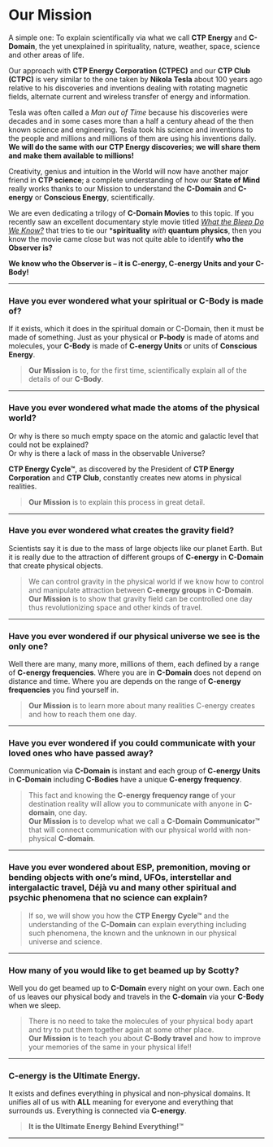 # Our Mission

A simple one: To explain scientifically via what we call **CTP Energy** and **C-Domain**, the yet unexplained in spirituality, nature, weather, space, science and other areas of life.

Our approach with **CTP Energy Corporation (CTPEC)** and our **CTP Club (CTPC)** is very similar to the one taken by **Nikola Tesla** about 100 years ago relative to his discoveries and inventions dealing with rotating magnetic fields, alternate current and wireless transfer of energy and information.

Tesla was often called a *Man out of Time* because his discoveries were decades and in some cases more than a half a century ahead of the then known science and engineering. Tesla took his science and inventions to the people and millions and millions of them are using his inventions daily. **We will do the same with our CTP Energy discoveries; we will share them and make them available to millions!**

Creativity, genius and intuition in the World will now have another major friend in **CTP science**; a complete understanding of how our **State of Mind** really works thanks to our Mission to understand the **C-Domain** and **C-energy** or **Conscious Energy**, scientifically.

We are even dedicating a trilogy of **C-Domain Movies** to this topic. If you recently saw an excellent documentary style movie titled [*What the Bleep Do We Know?*](https://watchdocumentaries.com/what-the-bleep-do-we-know/) that tries to tie our ***spirituality** *with* **quantum physics**, then you know the movie came close but was not quite able to identify **who the Observer is?** 

**We know who the Observer is – it is C-energy, C-energy Units and your C-Body!**

---

### Have you ever wondered what your spiritual or C-Body is made of?

If it exists, which it does in the spiritual domain or C-Domain, then it must be made of something. Just as your physical or **P-body** is made of atoms and molecules, your **C-Body** is made of **C-energy Units** or units of **Conscious Energy**.

> **Our Mission** is to, for the first time, scientifically explain all of the details of our **C-Body**.

---

### Have you ever wondered what made the atoms of the physical world?  
Or why is there so much empty space on the atomic and galactic level that could not be explained?  
Or why is there a lack of mass in the observable Universe?

**CTP Energy Cycle™**, as discovered by the President of **CTP Energy Corporation** and **CTP Club**, constantly creates new atoms in physical realities.

> **Our Mission** is to explain this process in great detail.

---

### Have you ever wondered what creates the gravity field?

Scientists say it is due to the mass of large objects like our planet Earth. But it is really due to the attraction of different groups of **C-energy** in **C-Domain** that create physical objects.

> We can control gravity in the physical world if we know how to control and manipulate attraction between **C-energy groups** in **C-Domain**.  
> **Our Mission** is to show that gravity field can be controlled one day thus revolutionizing space and other kinds of travel.

---

### Have you ever wondered if our physical universe we see is the only one?

Well there are many, many more, millions of them, each defined by a range of **C-energy frequencies**. Where you are in **C-Domain** does not depend on distance and time. Where you are depends on the range of **C-energy frequencies** you find yourself in.

> **Our Mission** is to learn more about many realities C-energy creates and how to reach them one day.

---

### Have you ever wondered if you could communicate with your loved ones who have passed away?

Communication via **C-Domain** is instant and each group of **C-energy Units** in **C-Domain** including **C-Bodies** have a unique **C-energy frequency**.

> This fact and knowing the **C-energy frequency range** of your destination reality will allow you to communicate with anyone in **C-domain**, one day.  
> **Our Mission** is to develop what we call a **C-Domain Communicator™** that will connect communication with our physical world with non-physical **C-domain**.

---

### Have you ever wondered about ESP, premonition, moving or bending objects with one’s mind, UFOs, interstellar and intergalactic travel, Déjà vu and many other spiritual and psychic phenomena that no science can explain?

> If so, we will show you how the **CTP Energy Cycle™** and the understanding of the **C-Domain** can explain everything including such phenomena, the known and the unknown in our physical universe and science.

---

### How many of you would like to get beamed up by Scotty?

Well you do get beamed up to **C-Domain** every night on your own. Each one of us leaves our physical body and travels in the **C-domain** via your **C-Body** when we sleep.

> There is no need to take the molecules of your physical body apart and try to put them together again at some other place.  
> **Our Mission** is to teach you about **C-Body travel** and how to improve your memories of the same in your physical life!!

---

### C-energy is the Ultimate Energy.

It exists and defines everything in physical and non-physical domains. It unifies all of us with **ALL** meaning for everyone and everything that surrounds us. Everything is connected via **C-energy**.

> **It is the Ultimate Energy Behind Everything!™**

---
